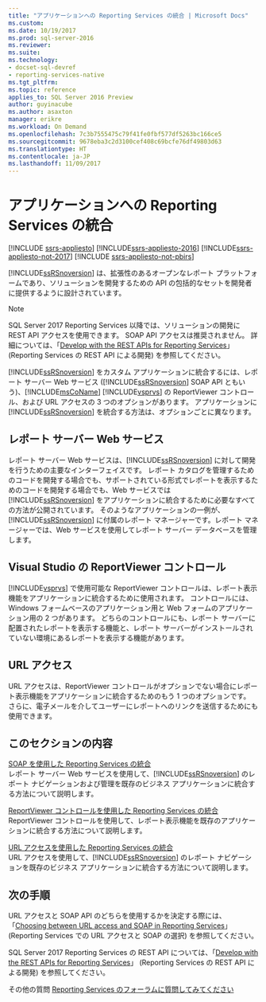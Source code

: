 ```yaml
---
title: "アプリケーションへの Reporting Services の統合 | Microsoft Docs"
ms.custom: 
ms.date: 10/19/2017
ms.prod: sql-server-2016
ms.reviewer: 
ms.suite: 
ms.technology:
- docset-sql-devref
- reporting-services-native
ms.tgt_pltfrm: 
ms.topic: reference
applies_to: SQL Server 2016 Preview
author: guyinacube
ms.author: asaxton
manager: erikre
ms.workload: On Demand
ms.openlocfilehash: 7c3b7555475c79f41fe0fbf577df5263bc166ce5
ms.sourcegitcommit: 9678eba3c2d3100cef408c69bcfe76df49803d63
ms.translationtype: HT
ms.contentlocale: ja-JP
ms.lasthandoff: 11/09/2017
---
```

# <a name="integrating-reporting-services-into-applications"></a>アプリケーションへの Reporting Services の統合

[!INCLUDE [ssrs-appliesto](../../includes/ssrs-appliesto.md)] [!INCLUDE[ssrs-appliesto-2016](../../includes/ssrs-appliesto-2016.md)] [!INCLUDE[ssrs-appliesto-not-2017](../../includes/ssrs-appliesto-not-2017.md)] [!INCLUDE [ssrs-appliesto-not-pbirs](../../includes/ssrs-appliesto-not-pbirs.md)]

  [!INCLUDE[ssRSnoversion](../../includes/ssrsnoversion-md.md)] は、拡張性のあるオープンなレポート プラットフォームであり、ソリューションを開発するための API の包括的なセットを開発者に提供するように設計されています。

> [!NOTE]
> SQL Server 2017 Reporting Services 以降では、ソリューションの開発に REST API アクセスを使用できます。 SOAP API アクセスは推奨されません。 詳細については、「[Develop with the REST APIs for Reporting Services](../developer/rest-api.md)」 (Reporting Services の REST API による開発) を参照してください。
  
 [!INCLUDE[ssRSnoversion](../../includes/ssrsnoversion-md.md)] をカスタム アプリケーションに統合するには、レポート サーバー Web サービス ([!INCLUDE[ssRSnoversion](../../includes/ssrsnoversion-md.md)] SOAP API ともいう)、[!INCLUDE[msCoName](../../includes/msconame-md.md)] [!INCLUDE[vsprvs](../../includes/vsprvs-md.md)] の ReportViewer コントロール、および URL アクセスの 3 つのオプションがあります。 アプリケーションに [!INCLUDE[ssRSnoversion](../../includes/ssrsnoversion-md.md)] を統合する方法は、オプションごとに異なります。
  
## <a name="report-server-web-service"></a>レポート サーバー Web サービス

 レポート サーバー Web サービスは、[!INCLUDE[ssRSnoversion](../../includes/ssrsnoversion-md.md)] に対して開発を行うための主要なインターフェイスです。 レポート カタログを管理するためのコードを開発する場合でも、サポートされている形式でレポートを表示するためのコードを開発する場合でも、Web サービスでは [!INCLUDE[ssRSnoversion](../../includes/ssrsnoversion-md.md)] をアプリケーションに統合するために必要なすべての方法が公開されています。 そのようなアプリケーションの一例が、[!INCLUDE[ssRSnoversion](../../includes/ssrsnoversion-md.md)] に付属のレポート マネージャーです。レポート マネージャーでは、Web サービスを使用してレポート サーバー データベースを管理します。  
  
## <a name="reportviewer-controls-for-visual-studio"></a>Visual Studio の ReportViewer コントロール

 [!INCLUDE[vsprvs](../../includes/vsprvs-md.md)] で使用可能な ReportViewer コントロールは、レポート表示機能をアプリケーションに統合するために使用されます。 コントロールには、Windows フォームベースのアプリケーション用と Web フォームのアプリケーション用の 2 つがあります。 どちらのコントロールにも、レポート サーバーに配置されたレポートを表示する機能と、レポート サーバーがインストールされていない環境にあるレポートを表示する機能があります。  
  
## <a name="url-access"></a>URL アクセス  
 URL アクセスは、ReportViewer コントロールがオプションでない場合にレポート表示機能をアプリケーションに統合するためのもう 1 つのオプションです。 さらに、電子メールを介してユーザーにレポートへのリンクを送信するためにも使用できます。  
  
## <a name="in-this-section"></a>このセクションの内容

 [SOAP を使用した Reporting Services の統合](../../reporting-services/application-integration/integrating-reporting-services-using-soap.md)  
 レポート サーバー Web サービスを使用して、[!INCLUDE[ssRSnoversion](../../includes/ssrsnoversion-md.md)] のレポート ナビゲーションおよび管理を既存のビジネス アプリケーションに統合する方法について説明します。  
  
 [ReportViewer コントロールを使用した Reporting Services の統合](../../reporting-services/application-integration/integrating-reporting-services-using-reportviewer-controls.md)  
 ReportViewer コントロールを使用して、レポート表示機能を既存のアプリケーションに統合する方法について説明します。  
  
 [URL アクセスを使用した Reporting Services の統合](../../reporting-services/application-integration/integrating-reporting-services-using-url-access.md)  
 URL アクセスを使用して、[!INCLUDE[ssRSnoversion](../../includes/ssrsnoversion-md.md)] のレポート ナビゲーションを既存のビジネス アプリケーションに統合する方法について説明します。  
  
## <a name="next-steps"></a>次の手順

URL アクセスと SOAP API のどちらを使用するかを決定する際には、「[Choosing between URL access and SOAP in Reporting Services](choosing-between-url-access-and-soap.md)」 (Reporting Services での URL アクセスと SOAP の選択) を参照してください。

SQL Server 2017 Reporting Services の REST API については、「[Develop with the REST APIs for Reporting Services](../developer/rest-api.md)」 (Reporting Services の REST API による開発) を参照してください。

その他の質問 [Reporting Services のフォーラムに質問してみてください](http://go.microsoft.com/fwlink/?LinkId=620231)
